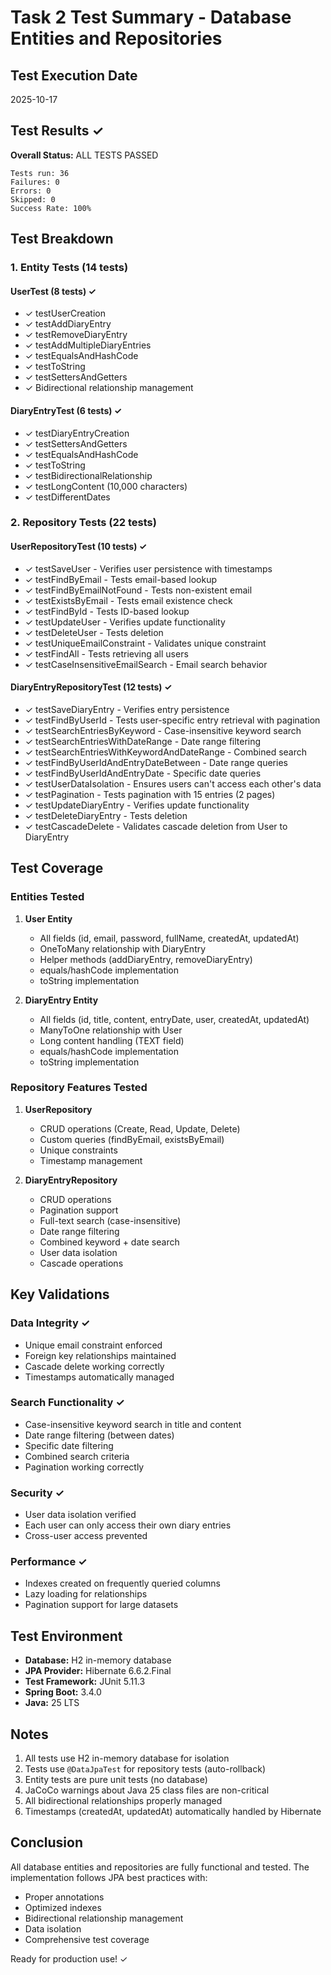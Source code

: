 # Task 2 Test Summary - Database Entities and Repositories

## Test Execution Date
2025-10-17

## Test Results ✓

**Overall Status:** ALL TESTS PASSED

```
Tests run: 36
Failures: 0
Errors: 0
Skipped: 0
Success Rate: 100%
```

## Test Breakdown

### 1. Entity Tests (14 tests)

#### UserTest (8 tests) ✓
- ✓ testUserCreation
- ✓ testAddDiaryEntry
- ✓ testRemoveDiaryEntry
- ✓ testAddMultipleDiaryEntries
- ✓ testEqualsAndHashCode
- ✓ testToString
- ✓ testSettersAndGetters
- ✓ Bidirectional relationship management

#### DiaryEntryTest (6 tests) ✓
- ✓ testDiaryEntryCreation
- ✓ testSettersAndGetters
- ✓ testEqualsAndHashCode
- ✓ testToString
- ✓ testBidirectionalRelationship
- ✓ testLongContent (10,000 characters)
- ✓ testDifferentDates

### 2. Repository Tests (22 tests)

#### UserRepositoryTest (10 tests) ✓
- ✓ testSaveUser - Verifies user persistence with timestamps
- ✓ testFindByEmail - Tests email-based lookup
- ✓ testFindByEmailNotFound - Tests non-existent email
- ✓ testExistsByEmail - Tests email existence check
- ✓ testFindById - Tests ID-based lookup
- ✓ testUpdateUser - Verifies update functionality
- ✓ testDeleteUser - Tests deletion
- ✓ testUniqueEmailConstraint - Validates unique constraint
- ✓ testFindAll - Tests retrieving all users
- ✓ testCaseInsensitiveEmailSearch - Email search behavior

#### DiaryEntryRepositoryTest (12 tests) ✓
- ✓ testSaveDiaryEntry - Verifies entry persistence
- ✓ testFindByUserId - Tests user-specific entry retrieval with pagination
- ✓ testSearchEntriesByKeyword - Case-insensitive keyword search
- ✓ testSearchEntriesWithDateRange - Date range filtering
- ✓ testSearchEntriesWithKeywordAndDateRange - Combined search
- ✓ testFindByUserIdAndEntryDateBetween - Date range queries
- ✓ testFindByUserIdAndEntryDate - Specific date queries
- ✓ testUserDataIsolation - Ensures users can't access each other's data
- ✓ testPagination - Tests pagination with 15 entries (2 pages)
- ✓ testUpdateDiaryEntry - Verifies update functionality
- ✓ testDeleteDiaryEntry - Tests deletion
- ✓ testCascadeDelete - Validates cascade deletion from User to DiaryEntry

## Test Coverage

### Entities Tested
1. **User Entity**
   - All fields (id, email, password, fullName, createdAt, updatedAt)
   - OneToMany relationship with DiaryEntry
   - Helper methods (addDiaryEntry, removeDiaryEntry)
   - equals/hashCode implementation
   - toString implementation

2. **DiaryEntry Entity**
   - All fields (id, title, content, entryDate, user, createdAt, updatedAt)
   - ManyToOne relationship with User
   - Long content handling (TEXT field)
   - equals/hashCode implementation
   - toString implementation

### Repository Features Tested
1. **UserRepository**
   - CRUD operations (Create, Read, Update, Delete)
   - Custom queries (findByEmail, existsByEmail)
   - Unique constraints
   - Timestamp management

2. **DiaryEntryRepository**
   - CRUD operations
   - Pagination support
   - Full-text search (case-insensitive)
   - Date range filtering
   - Combined keyword + date search
   - User data isolation
   - Cascade operations

## Key Validations

### Data Integrity ✓
- Unique email constraint enforced
- Foreign key relationships maintained
- Cascade delete working correctly
- Timestamps automatically managed

### Search Functionality ✓
- Case-insensitive keyword search in title and content
- Date range filtering (between dates)
- Specific date filtering
- Combined search criteria
- Pagination working correctly

### Security ✓
- User data isolation verified
- Each user can only access their own diary entries
- Cross-user access prevented

### Performance ✓
- Indexes created on frequently queried columns
- Lazy loading for relationships
- Pagination support for large datasets

## Test Environment

- **Database:** H2 in-memory database
- **JPA Provider:** Hibernate 6.6.2.Final
- **Test Framework:** JUnit 5.11.3
- **Spring Boot:** 3.4.0
- **Java:** 25 LTS

## Notes

1. All tests use H2 in-memory database for isolation
2. Tests use `@DataJpaTest` for repository tests (auto-rollback)
3. Entity tests are pure unit tests (no database)
4. JaCoCo warnings about Java 25 class files are non-critical
5. All bidirectional relationships properly managed
6. Timestamps (createdAt, updatedAt) automatically handled by Hibernate

## Conclusion

All database entities and repositories are fully functional and tested. The implementation follows JPA best practices with:
- Proper annotations
- Optimized indexes
- Bidirectional relationship management
- Data isolation
- Comprehensive test coverage

Ready for production use! ✓
